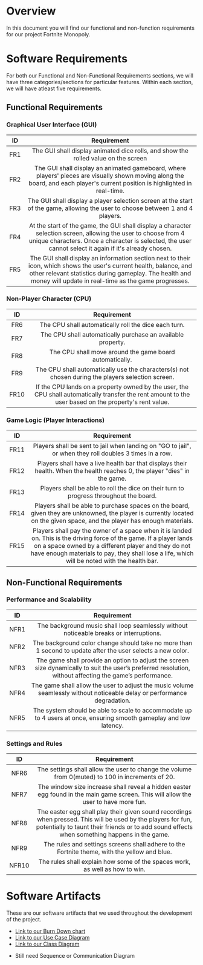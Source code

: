 # Overview
In this document you will find our functional and non-function requirements for our project Fortnite Monopoly.

# Software Requirements
For both our Functional and Non-Functional Requirements sections, we will have three categories/sections for particular features. Within each section, we will have atleast five requirements.

## Functional Requirements
### Graphical User Interface (GUI)
| ID | Requirement |
| :-------------: | :----------: |
| FR1| The GUI shall display animated dice rolls, and show the rolled value on the screen
| FR2| The GUI shall display an animated gameboard, where players' pieces are visually shown moving along the board, and each player's current position is highlighted in real-time.
| FR3| The GUI shall display a player selection screen at the start of the game, allowing the user to choose between 1 and 4 players.
| FR4|At the start of the game, the GUI shall display a character selection screen, allowing the user to choose from 4 unique characters. Once a character is selected, the user cannot select it again if it's already chosen.
| FR5| The GUI shall display an information section next to their icon, which shows the user's current health, balance, and other relevant statistics during gameplay. The health and money will update in real-time as the game progresses.
### Non-Player Character (CPU)
| ID | Requirement |
| :-------------: | :----------: |
| FR6| The CPU shall automatically roll the dice each turn.
| FR7| The CPU shall automatically purchase an available property.
| FR8| The CPU shall move around the game board automatically.
| FR9 |The CPU shall automatically use the characters(s) not chosen during the players selection screen.
| FR10|If the CPU lands on a property owned by the user, the CPU shall automatically transfer the rent amount to the user based on the property's rent value.
### Game Logic (Player Interactions)
| ID | Requirement |
| :-------------: | :----------: |
| FR11| Players shall be sent to jail when landing on "GO to jail", or when they roll doubles 3 times in a row. 
| FR12| Players shall have a live health bar that displays their health. When the health reaches 0, the player "dies" in the game.
| FR13| Players shall be able to roll the dice on their turn to progress throughout the board.
| FR14| Players shall be able to purchase spaces on the board, given they are unknowned, the player is currently located on the given space, and the player has enough materials.
| FR15| Players shall pay the owner of a space when it is landed on. This is the driving force of the game. If a player lands on a space owned by a different player and they do not have enough materials to pay, they shall lose a life, which will be noted with the health bar. 

## Non-Functional Requirements
### Performance and Scalability
| ID | Requirement |
| :-------------: | :----------: |
| NFR1 |The background music shall loop seamlessly without noticeable breaks or interruptions.|
| NFR2 | The background color change should take no more than 1 second to update after the user selects a new color.|
| NFR3 | The game shall provide an option to adjust the screen size dynamically to suit the user’s preferred resolution, without affecting the game’s performance. |
| NFR4 | The game shall allow the user to adjust the music volume seamlessly without noticeable delay or performance degradation.|
| NFR5 | The system should be able to scale to accommodate up to 4 users at once, ensuring smooth gameplay and low latency.|
### Settings and Rules
| ID | Requirement |
| :-------------: | :----------: |
| NFR6 | The settings shall allow the user to change the volume from 0(muted) to 100 in increments of 20.|
| NFR7 | The window size increase shall reveal a hidden easter egg found in the main game screen. This will allow the user to have more fun.|
| NFR8 | The easter egg shall play their given sound recordings when pressed. This will be used by the players for fun, potentially to taunt their friends or to add sound effects when something happens in the game. |
| NFR9 | The rules and settings screens shall adhere to the Fortnite theme, with the yellow and blue.|
| NFR10 | The rules shall explain how some of the spaces work, as well as how to win.|

# Software Artifacts
These are our software artifacts that we used throughout the development of the project.
* [Link to our Burn Down chart](BurnDown.pdf)
* [Link to our Use Case Diagram](../artifacts/use_case_diagram/use_case_diagram.jpeg)
* [Link to our Class Diagram](../artifacts/ClassDiagram.png)
- Still need Sequence or Communication Diagram
